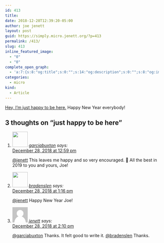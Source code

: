 ```yaml
---
id: 413
title: 
date: 2018-12-28T12:39:20-05:00
author: joe jenett
layout: post
guid: https://simply.micro.jenett.org/?p=413
permalink: /413/
slug: 413
inline_featured_image:
  - "0"
  - "0"
complete_open_graph:
  - 'a:7:{s:8:"og:title";s:0:"";s:14:"og:description";s:0:"";s:8:"og:image";s:0:"";s:7:"og:type";s:0:"";s:12:"twitter:card";s:7:"summary";s:19:"twitter:description";s:0:"";s:15:"twitter:creator";s:0:"";}'
categories:
  - micro
kind:
  - Article
---
```

[Hey, I&#8217;m just happy to be here.](https://simply.personal.jenett.org/hey_im_just_happy_to_be_here/ "Hey, I'm just happy to be here.") Happy New Year everybody!

<h2 id="comments-title">3 thoughts on “<span>just happy to be here</span>”		</h2>


<ol class="commentlist">
<li class="comment even thread-even depth-1 u-comment h-cite h-entry p-comment" id="li-comment-348">
<article id="comment-348" class="comment " itemprop="comment" itemscope="" itemtype="http://schema.org/Comment">
<footer>
<address class="comment-author p-author author vcard hcard h-card" itemprop="creator" itemscope="" itemtype="http://schema.org/Person">
<img alt="" src="https://www.gravatar.com/avatar/2c3ddff712eb2f9db73f445d3b8f9d45?s=96&amp;d=https%3A%2F%2Fmicro.blog%2Fimages%2Fblank_avatar.png" srcset="https://www.gravatar.com/avatar/2c3ddff712eb2f9db73f445d3b8f9d45?s=96&amp;d=https%3A%2F%2Fmicro.blog%2Fimages%2Fblank_avatar.png 2x" class="avatar avatar-50 photo avatar-default local-avatar u-photo" itemprop="image" loading="lazy" width="50" height="50">				<cite class="fn p-name" itemprop="name"><a href="https://micro.blog/garciabuxton" rel="external nofollow ugc" class="u-url url">garciabuxton</a></cite> <span class="says">says:</span>					</address>
<!-- .comment-author .vcard -->

<div class="comment-meta commentmetadata">
<a href="https://micro.blog/garciabuxton/1599049"><time class="updated published dt-updated dt-published" datetime="2018-12-28T12:59:29-05:00" itemprop="datePublished dateModified dateCreated">
December 28, 2018 at 12:59 pm						</time></a>
</div>
<!-- .comment-meta .commentmetadata -->
</footer>

<div class="comment-content e-content p-summary p-name" itemprop="text name description">
<p><a href="https://micro.blog/jenett" rel="nofollow ugc">@jenett</a> This leaves me happy and so very encouraged. 🙂 All the best in 2019 to you and yours, Joe!</p>
</div>

<div class="reply">
</div>
<!-- .reply -->
</article><!-- #comment-## -->
</li>
<!-- #comment-## -->
<li class="comment odd alt thread-odd thread-alt depth-1 u-comment h-cite h-entry p-comment" id="li-comment-349">
<article id="comment-349" class="comment " itemprop="comment" itemscope="" itemtype="http://schema.org/Comment">
<footer>
<address class="comment-author p-author author vcard hcard h-card" itemprop="creator" itemscope="" itemtype="http://schema.org/Person">
<img alt="" src="https://micro.blog/bradenslen/avatar.jpg" srcset="https://micro.blog/bradenslen/avatar.jpg 2x" class="avatar avatar-50 photo avatar-default local-avatar u-photo" itemprop="image" loading="lazy" width="50" height="50">				<cite class="fn p-name" itemprop="name"><a href="https://micro.blog/bradenslen" rel="external nofollow ugc" class="u-url url">bradenslen</a></cite> <span class="says">says:</span>					</address>
<!-- .comment-author .vcard -->

<div class="comment-meta commentmetadata">
<a href="https://micro.blog/bradenslen/1599213"><time class="updated published dt-updated dt-published" datetime="2018-12-28T13:16:17-05:00" itemprop="datePublished dateModified dateCreated">
December 28, 2018 at 1:16 pm						</time></a>
</div>
<!-- .comment-meta .commentmetadata -->
</footer>

<div class="comment-content e-content p-summary p-name" itemprop="text name description">
<p><a href="https://micro.blog/jenett" rel="nofollow ugc">@jenett</a> Happy New Year Joe!</p>
</div>

<div class="reply">
</div>
<!-- .reply -->
</article><!-- #comment-## -->
</li>
<!-- #comment-## -->
<li class="comment even thread-even depth-1 u-comment h-cite h-entry p-comment" id="li-comment-350">
<article id="comment-350" class="comment " itemprop="comment" itemscope="" itemtype="http://schema.org/Comment">
<footer>
<address class="comment-author p-author author vcard hcard h-card" itemprop="creator" itemscope="" itemtype="http://schema.org/Person">
<img alt="" src="/wp-content/plugins/webmention/img/mm.jpg" srcset="/wp-content/plugins/webmention/img/mm.jpg 2x" class="avatar avatar-50 photo avatar-default u-photo" itemprop="image" loading="lazy" width="50" height="50">				<cite class="fn p-name" itemprop="name"><a href="https://micro.blog/jenett" rel="external nofollow ugc" class="u-url url">jenett</a></cite> <span class="says">says:</span>					</address>
<!-- .comment-author .vcard -->

<div class="comment-meta commentmetadata">
<a href="https://micro.blog/jenett/1599809"><time class="updated published dt-updated dt-published" datetime="2018-12-28T14:10:49-05:00" itemprop="datePublished dateModified dateCreated">
December 28, 2018 at 2:10 pm						</time></a>
</div>
<!-- .comment-meta .commentmetadata -->
</footer>

<div class="comment-content e-content p-summary p-name" itemprop="text name description">
<p><a href="https://micro.blog/garciabuxton" rel="nofollow ugc">@garciabuxton</a> Thanks. It felt good to write it. <a href="https://micro.blog/bradenslen" rel="nofollow ugc">@bradenslen</a> Thanks.</p></div></article></li></ol>